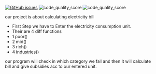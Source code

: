 [![GitHub issues](https://img.shields.io/github/issues/mehra1111/bill-calculator)](https://github.com/mehra1111/bill-calculator/issues)
![code_quality_score](https://www.code-inspector.com/project/28251/status/svg)
![code_quality_score](https://www.code-inspector.com/project/28251/score/svg)


our project is about calculating electricity bill

- First Step we have to Enter the electricity consumption unit.
- Their are 4 diff functions 
- 1 poor()
- 2 mid()
- 3 rich()
- 4 industries()

our program will check in which category we fall and then it will calculate bill and give subsidies acc to our entered unit.
